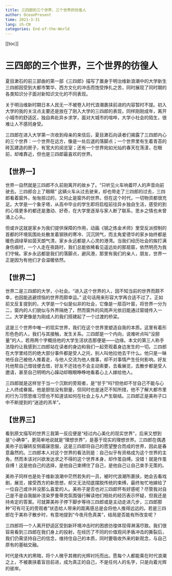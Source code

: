 ```yaml
---
title: 三四郎的三个世界，三个世界的彷徨人
author: OceanPresent
time: 2021-3-31
lang: zh-CN
categories: End-of-the-World
---
```

[[toc]]
# 三四郎的三个世界，三个世界的彷徨人

夏目漱石的前三部曲的第一部《三四郎》描写了置身于明治维新浪潮中的大学新生三四郎因受到大都市繁华、西方文化的冲击而饱受挣扎之苦，同时展现了同时期的各类知识分子面对新知识文化的不同表现。

关于明治维新时期日本人民无一不被卷入时代浪潮裹挟前进的内容暂时不提。初入大学的我的关注点主要还是放在了刚入大学的三四郎的表现，同样刚刚成年，离开小城市的舒适区，独自奔赴异乡求学，面对大城市的喧哗，大学小社会的陌生，很难让人不感同身受。

三四郎在进入大学第一次收到母亲的来信后，夏目漱石向读者们揭露了三四郎内心的三个世界：一个世界在远方，像是一处后退的落脚点；一个世界里有生着青苔的砖瓦建造的房子，有宽大的阅览室；还有一个世界宛如光灿的春天在荡漾，在眼前，却难靠近，但也是三四郎最喜欢的世界。

## 【世界一】

世界一自然就是三四郎不久前刚离开的故乡了。“只听见火车响着吓人的声音向前驶去。三四郎合上了眼睛” 这辆火车从过去驶来，却也带走了三四郎的过去，三四郎看着窗外，匆匆掠过的，又何止是窗外的世界。但在这个时代，一切物资都很充足。大学是一个象牙塔，从高中毕业的学生即将启程前往异乡独自生活，感受的到的心情更多的都还是激动、好奇，在大学里逐渐与家人断了联系，思乡之情也未曾涌上心头。

但或许这就是家乡为我们提供保障的作用，动画《钢之炼金术师》里受反派控制的首都的环境氛围处处散发着钢铁的寒冷、沉沉阴气，而主角爱德华的家乡始终都是暖色调绿草如茵天朗气清，家乡永远都是人心灵的港湾。当我们经历社会的挨打满身伤痕时，一个人走在夜路时，我们总能依稀看见遥远处的那扇窗，依然明亮为我们守候。家乡永远都是我们的落脚点，避风港，那里有我们的亲人，朋友，世界一正是因为有他们才会温暖依然。

## 【世界二】

世界二是三四郎的大学，小社会。“进入这个世界的人，因不知当前的世界而颇不幸，也因能逃避烦恼的世界而颇幸运。” 这句话用来形容大学再合适不过了。正如前文反复提到的，大学是一个似是似非的社会，它像是一扇百叶窗，将世界一分为二，窗内的人们貌似与外界隔绝了，然而窗外的风雨声光依旧能通过窗缝传入一二。大学更像是为刚成人的我们搭建起了一个过渡的桥梁。

这是三个世界中唯一的现实世界，我们在这个世界里塑造自我的本质。这里有着形形色色的人，我们与其接触，发生关系。三四郎是一个内向，说难听点叫“没胆量”的人，若用两个字概括他的大学生活状态那便是——边缘。本文的第三人称手法隐约让我感到三四郎站在读者的身边和我们一起旁观着身边发生的一切。三四郎在大学里经历的绝大部分事件都是受人之托，别人叫他拉他去干什么。他只是一昧地任自己被他人推着走，与他人交流为他人做事，却不对事情产生任何影响。好友托他帮自己借钱便去借，好友不还钱也不会主动索要，去看展览，去散步都是受人邀请，甚至自己明明内心躁动却眼眼睁睁地看着心上人嫁给他人。

三四郎就是这样甘于当一个沉默的旁观者，是“甘于”吗?但他却不甘自己不能与心上人终成眷属。他是胆怯没有胆量，但同时也是迷茫不知所措，他不了解大都市里的行为习惯思维习惯也不知道该如何在社会上与人产生联结。三四郎正是美祢子口中不断提到的“迷途的羔羊”。

## 【世界三】

看到原文描写的世界三我第一反应便是“经过内心美化的现实世界”，后来又想到是“小确幸”，更简单地说就是“理想世界”，是基于现实的理想世界。三四郎在偶遇美祢子后辗转反侧寤寐思服，这是三四郎将自己的愿望整合而成的世界，因此是春意盎然的。三四郎本人对这个世界的看法则是：自己似乎有资格成为这个世界的主角，然而本该对兴欲发达求之不得的这个世界本身，却作茧自缚。没错！就是作茧自缚！这是他自己的选择，是他自己束缚住了自己，是他自己让自己束手无策的。

美祢子同样也是处于维新浪潮中茫然若失的一员，被时代浪潮所裹挟，她会去看戏剧，展览，接受西方的新思想，却又无法彻底摆脱传统的束缚，最终匆忙地嫁给了一位自己或许并没那么喜爱的人。美祢子是否也对三四郎怀有好感呢？尽管我对自己是不是自我脑补渲染罗曼蒂克氛围强行解读他们相处的经历表示怀疑，但我还是持肯定的答案。可就算美祢子停下脚步等待三四郎或是主动走进几步，三四郎那种“可有可无的旁观者”状态给人带来的距离感总是会将他人推得远远的。若是三四郎在于美祢子散步时，有意地提到“今夜月色真美”，结局是否能有所改变呢？

三四郎将一个人离开舒适区受到新环境冲击时的困惑彷徨体现得淋漓尽致。我们很容易看到三四郎在我们身上的投射，在经历了不同的价值观间矛盾冲击的撕裂后，我们仍需坚持自己的信念，维持住自己的本质，同时要吸收外来的新观念，与自己原有的基础交融。

时代是伟大的黑暗，将个人微乎其微的光辉衬托而出。愿每个人都能乘在时代浪潮之上，不被裹挟着盲目前进，成为真正的自己，不是任何人的名字，只是向着光辉的彼岸。